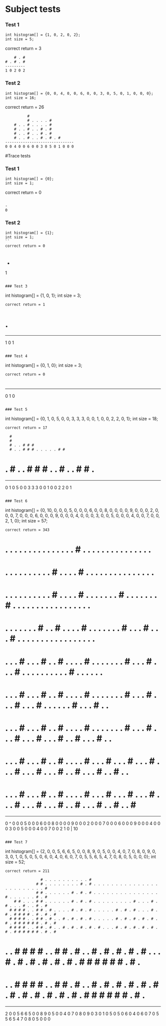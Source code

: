 # Subject tests
### Test 1
```
int histogram[] = {1, 0, 2, 0, 2};
int size = 5;
```
correct return = 3
```
    # . #
# . # . #
---------
1 0 2 0 2
```

### Test 2
```
int histogram[] = {0, 0, 4, 0, 0, 6, 0, 0, 3, 0, 5, 0, 1, 0, 0, 0};
int size = 16;
```
correct return = 26
```
          #
          # . . . . #
    # . . # . . . . #
    # . . # . . # . #
    # . . # . . # . #
    # . . # . . # . # . #
-------------------------------
0 0 4 0 0 6 0 0 3 0 5 0 1 0 0 0
```

#Trace tests
### Test 1
```
int histogram[] = {0};
int size = 1;
```
correct return = 0
```

-
0
```

### Test 2
```
int histogram[] = {1};
int size = 1;
``
correct return = 0
```
#
-
1
```

### Test 3
```
int histogram[] = {1, 0, 1};
int size = 3;
```
correct return = 1
```
# . #
-----
1 0 1
```

### Test 4
```
int histogram[] = {0, 1, 0};
int size = 3;
```
correct return = 0
```
  #
-----
0 1 0
```

### Test 5
```
int histogram[] = {0, 1, 0, 5, 0, 0, 3, 3, 3, 0, 0, 1, 0, 0, 2, 2, 0, 1};
int size = 18;
```
correct return = 17
```
      #
      #
      # . . # # #
      # . . # # # . . . . . # #
  # . # . . # # # . . # . . # # . #
-----------------------------------
0 1 0 5 0 0 3 3 3 0 0 1 0 0 2 2 0 1
```

### Test 6
```
int histogram[] = {0, 10, 0, 0, 0, 5, 0, 0, 0, 6, 0, 0, 8, 0, 0,
                   0,  0, 9, 0, 0, 0, 2, 0, 0, 0, 7, 0, 0, 0, 6,
                   0,  0, 0, 9, 0, 0, 0, 4, 0, 0, 0, 3, 0, 0, 5,
                   0,  0, 0, 4, 0, 0, 7, 0, 0, 2, 1, 0};
int size = 57;
```
correct return = 343
```
  #
  # . . . . . . . . . . . . . . . # . . . . . . . . . . . . . . . #
  # . . . . . . . . . . # . . . . # . . . . . . . . . . . . . . . #
  # . . . . . . . . . . # . . . . # . . . . . . . # . . . . . . . # . . . . . . . . . . . . . . . . . #
  # . . . . . . . # . . # . . . . # . . . . . . . # . . . # . . . # . . . . . . . . . . . . . . . . . #
  # . . . # . . . # . . # . . . . # . . . . . . . # . . . # . . . # . . . . . . . . . . # . . . . . . #
  # . . . # . . . # . . # . . . . # . . . . . . . # . . . # . . . # . . . # . . . . . . # . . . # . . #
  # . . . # . . . # . . # . . . . # . . . . . . . # . . . # . . . # . . . # . . . # . . # . . . # . . #
  # . . . # . . . # . . # . . . . # . . . # . . . # . . . # . . . # . . . # . . . # . . # . . . # . . # . . #
  # . . . # . . . # . . # . . . . # . . . # . . . # . . . # . . . # . . . # . . . # . . # . . . # . . # . . # #
-----------------------------------------------------------------------------------------------------------------
0 ^ 0 0 0 5 0 0 0 6 0 0 8 0 0 0 0 9 0 0 0 2 0 0 0 7 0 0 0 6 0 0 0 9 0 0 0 4 0 0 0 3 0 0 5 0 0 0 4 0 0 7 0 0 2 1 0
  |
  10
```

### Test 7
```
int histogram[] = {2, 0, 0, 5, 6, 6, 5, 0, 0, 8, 9, 0, 5, 0, 0,
                   4, 0, 7, 0, 8, 0, 9, 0, 3, 0, 1, 0, 5, 0, 5,
                   0, 6, 0, 4, 0, 6, 0, 7, 0, 5, 5, 6, 5, 4, 7,
                   0, 8, 0, 5, 0, 0, 0};
int size = 52;
```
correct return = 211
```
                    # . . . . . . . . . . #
                  # # . . . . . . . . # . # . . . . . . . . . . . . . . . . . . . . . . . . #
                  # # . . . . . . # . # . # . . . . . . . . . . . . . . . # . . . . . . # . #
        # # . . . # # . . . . . . # . # . # . . . . . . . . . # . . . # . # . . . # . . # . #
      # # # # . . # # . # . . . . # . # . # . . . . . # . # . # . . . # . # . # # # # . # . # . #
      # # # # . . # # . # . . # . # . # . # . . . . . # . # . # . # . # . # . # # # # # # . # . #
      # # # # . . # # . # . . # . # . # . # . # . . . # . # . # . # . # . # . # # # # # # . # . #
# . . # # # # . . # # . # . . # . # . # . # . # . . . # . # . # . # . # . # . # # # # # # . # . #
# . . # # # # . . # # . # . . # . # . # . # . # . # . # . # . # . # . # . # . # # # # # # . # . #
-------------------------------------------------------------------------------------------------------
2 0 0 5 6 6 5 0 0 8 9 0 5 0 0 4 0 7 0 8 0 9 0 3 0 1 0 5 0 5 0 6 0 4 0 6 0 7 0 5 5 6 5 4 7 0 8 0 5 0 0 0
```
